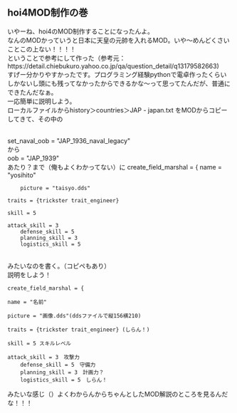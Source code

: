 ## hoi4MOD制作の巻

<html>いやーね、hoi4のMOD制作することになったんよ。
<br>なんのMODかっていうと日本に天皇の元帥を入れるMOD。いや～めんどくさいことこの上ない！！！！
<br>ということで参考にして作った（参考元：https://detail.chiebukuro.yahoo.co.jp/qa/question_detail/q13179582663)
<br>すげー分かりやすかったです。プログラミング経験pythonで電卓作ったくらいしかないし頭にも残ってなかったからできるかな～って思ってたんだが、普通にできたんだなぁ。
<br>一応簡単に説明しよう。
<br>ローカルファイルからhistory＞countries＞JAP - japan.txt をMODからコピーしてきて、その中の

<br>set_naval_oob = "JAP_1936_naval_legacy"
<br>から
<br>oob = "JAP_1939"　
<br>あたり？まで（俺もよくわかってない）に
	create_field_marshal = {
	name = "yosihito"

		picture = "taisyo.dds"

	traits = {trickster trait_engineer}

	skill = 5

	attack_skill = 3
		defense_skill = 5
		planning_skill = 3
		logistics_skill = 5
 <br> みたいなのを書く。（コピペもあり）
  <br>説明をしよう！
  
  	create_field_marshal = {
  
  	name = "名前"

	picture = "画像.dds"(ddsファイルで縦156横210)

	traits = {trickster trait_engineer} (しらん！)

	skill = 5 スキルレベル

	attack_skill = 3　攻撃力
		defense_skill = 5　守備力
		planning_skill = 3　計画力？
		logistics_skill = 5　しらん！
  
  みたいな感じ（）よくわからんからちゃんとしたMOD解説のところを見るんだな！！！
  
